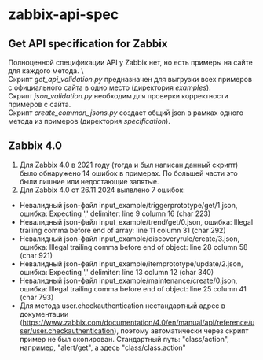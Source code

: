 # zabbix-api-spec
## Get API specification for Zabbix
Полноценной спецификации API у Zabbix нет, но есть примеры на сайте для каждого метода. \ \
Скрипт *get_api_validation.py* предназначен для выгрузки всех примеров с официального сайта в одно место (директория *examples*). \
Скрипт *json_validation.py* необходим для проверки корректности примеров с сайта. \
Скрипт *create_common_jsons.py* создает общий json в рамках одного метода из примеров (директория *specification*).
## Zabbix 4.0
1. Для Zabbix 4.0 в 2021 году (тогда и был написан данный скрипт) было обнаружено 14 ошибок в примерах. По большей части это были лишние или недостающие запятые.
2. Для Zabbix 4.0 от 26.11.2024 выявлено 7 ошибок:
- Невалидный json-файл input_example/triggerprototype/get/1.json, ошибка: Expecting ',' delimiter: line 9 column 16 (char 223)
- Невалидный json-файл input_example/trend/get/0.json, ошибка: Illegal trailing comma before end of array: line 11 column 31 (char 292)
- Невалидный json-файл input_example/discoveryrule/create/3.json, ошибка: Illegal trailing comma before end of object: line 28 column 58 (char 921)
- Невалидный json-файл input_example/itemprototype/update/2.json, ошибка: Expecting ',' delimiter: line 13 column 12 (char 340)
- Невалидный json-файл input_example/maintenance/create/0.json, ошибка: Illegal trailing comma before end of object: line 25 column 41 (char 793)
- Для метода user.checkauthentication нестандартный адрес в документации (https://www.zabbix.com/documentation/4.0/en/manual/api/reference/user/user.checkauthentication), поэтому автоматически через скрипт пример не был скопирован. Стандартный путь: "class/action", например, "alert/get", а здесь "class/class.action"